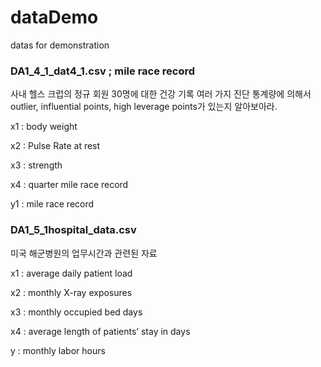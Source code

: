 # dataDemo
datas for demonstration


### DA1_4_1_dat4_1.csv ; mile race record
사내 헬스 크럽의 정규 회원 30명에 대한 건강 기록
여러 가지 진단 통계량에 의해서 outlier, influential points, high leverage points가 있는지 알아보아라.

x1 : body weight

x2 : Pulse Rate at rest

x3 : strength

x4 : quarter mile race record

y1 : mile race record

### DA1_5_1hospital_data.csv
미국 해군병원의 업무시간과 관련된 자료

x1 : average daily patient load

x2 : monthly X-ray exposures

x3 : monthly occupied bed days

x4 : average length of patients’ stay in days

y : monthly labor hours

